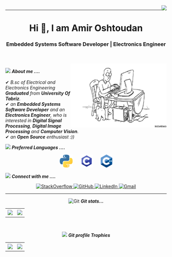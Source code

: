 <img align="right" src="https://gpvc.arturio.dev/amirotd">
<hr>
<h1 align="center">Hi 👋, I am Amir Oshtoudan </h1>
<h3 align="center">Embedded Systems Software Developer | Electronics Engineer</h3>

<br><br>
<img align="right" width=300px height=200px alt="side_sticker" src="https://github.com/amirotd/amirotd/blob/main/gify.gif" />

<img src="https://media.giphy.com/media/iY8CRBdQXODJSCERIr/giphy.gif" width="30px">&nbsp;***About me ....***
<br><br>
✔ <em>B.sc of Electrical and Electronics Engineering <b>Graduated</b> from <b>University Of Tabriz</b>.<br></em>
✔ <em>an <b>Embedded Systems Software Developer</b> and an <b>Electronics Engineer</b>, who is interested in <b>Digital Signal Processing</b>, <b>Digital Image Processing</b> and <b>Computer Vision</b>.<br></em>
✔ <em>an <b>Open Source</b> enthusiast :))</em><br>

<img src="https://media.giphy.com/media/iY8CRBdQXODJSCERIr/giphy.gif" width="30px">&nbsp;***Preferred Languages ....***
<br>
<p align="center">
  <img src="https://github.com/amirotd/amirotd/blob/main/Python.png" height=40 hspace=10>
  <img src="https://github.com/amirotd/amirotd/blob/main/C.png" height=40 hspace=10>
  <img src="https://github.com/amirotd/amirotd/blob/main/Cpp.png" height=40 hspace=10>
</p>

<img src="https://media.giphy.com/media/iY8CRBdQXODJSCERIr/giphy.gif" width="30px">&nbsp;***Connect with me ....***
<br>
<p align="center">
    <a href="https://stackoverflow.com/users/17121397/amir-otd" target="_blank">
        <img src="https://img.shields.io/badge/-stackoverflow-f48024?&logo=stackoverflow&logoColor=white&style=for-the-badge" alt="StackOverflow">
    </a>
    <a href="https://github.com/amirotd" target="_blank">
        <img src="https://img.shields.io/badge/-Github-181717?&logo=github&logoColor=white&style=for-the-badge" alt="GitHub">
    </a>
    <a href="https://www.linkedin.com/in/amir-oshtoudan-a7765b207/" target="_blank">
        <img src="https://img.shields.io/badge/-LinkedIn-0077B5?logo=linkedin&logoColor=white&style=for-the-badge" alt="LinkedIn">
    </a>
    <a href="mailto:amir.otd.1@gmail.com" target="_blank">
        <img src="https://img.shields.io/badge/-Gmail-D14836?logo=gmail&logoColor=white&style=for-the-badge" alt="Gmail">
    </a>
</p>

---
<p align="center"><img src="https://media.giphy.com/media/W5eoZHPpUx9sapR0eu/giphy.gif" width="30px" alt="Git"/>&nbsp;<i><b>Git stats...</b></i></p>
<table>
  <tr>
     <th><img src="https://github-readme-stats.vercel.app/api?username=amirotd&show_icons=true&theme=gruvbox_light&hide=prs,issues"/></th>
     <th><img src="https://github-readme-stats.vercel.app/api/top-langs/?username=amirotd&layout=compact&theme=gruvbox_light"/></th>
  </tr>
</table><br>
<p align="center"><img src="https://media.giphy.com/media/QaMcXSekUWx7aogAUr/giphy.gif" width="30" />&nbsp;<i><b>Git profile Trophies</b></i></p>
<table>
  <tr>
     <th><img src="https://github-profile-trophy.vercel.app/?username=amirotd&theme=gruvbox&row=2&column=3&no-bg=true&no-frame=true"></th>
     <th><img src="https://github-readme-streak-stats.herokuapp.com/?user=amirotd&theme=gruvbox"></th>
  </tr>
</table>



